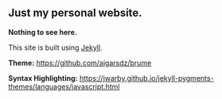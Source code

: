 ## Just my personal website. 

**Nothing to see here.**

This site is built using [Jekyll](https://jekyllrb.com/).

**Theme:** https://github.com/aigarsdz/brume

**Syntax Highlighting:** https://jwarby.github.io/jekyll-pygments-themes/languages/javascript.html
